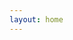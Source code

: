 ```yaml
---
layout: home
---
```

<script lang="ts" setup>
  import TimeLine from "./time-line.vue"
  // import TimeLine from "./trade-war-time-line.vue"
</script>

<TimeLine />